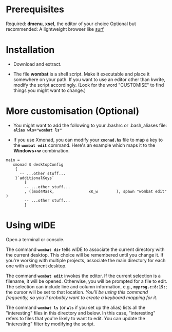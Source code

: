 # Prerequisites #

Required: **dmenu**, **xsel**, the editor of your choice
Optional but recommended: A lightweight browser like [surf](http://surf.suckless.org/)

# Installation #

  * Download and extract.

  * The file **wombat** is a shell script. Make it executable and place it somewhere on your path. If you want to use an editor other than kwrite, modify the script accordingly. (Look for the word "CUSTOMISE" to find things you might want to change.)

# More customisation (Optional) #

  * You might want to add the following to your .bashrc or .bash\_aliases file: **`alias wls="wombat ls"`**

  * If you use Xmonad, you can modify your **`xmonad.hs`** file to map a key to the **`wombat edit`** command. Here's an example which maps it to the **Windows+w** combination.

```
main =
   xmonad $ desktopConfig
    {
      -- ...other stuff...
    }`additionalKeys`
        [
        -- ...other stuff...
        , ((mod4Mask,               xK_w        ), spawn "wombat edit" )
        -- ...other stuff...
        ]
```

# Using wIDE #

Open a terminal or console.

The command **`wombat dir`** tells wIDE to associate the current directory with the current desktop. This choice will be remembered until you change it. If you're working with multiple projects, associate the main directory for each one with a different desktop.

The command **`wombat edit`** invokes the editor. If the current selection is a filename, it will be opened. Otherwise, you will be prompted for a file to edit. The selection can include line and column information, e.g., **`myprog.c:8:15:`**; the cursor will be set to that location. _You'll be using this command frequently, so you'll probably want to create a keyboard mapping for it._

The command **`wombat ls`** (or **`wls`** if you set up the alias) lists all the "interesting" files in this directory and below. In this case, "interesting" refers to files that you're likely to want to edit. You can update the "interesting" filter by modifying the script.